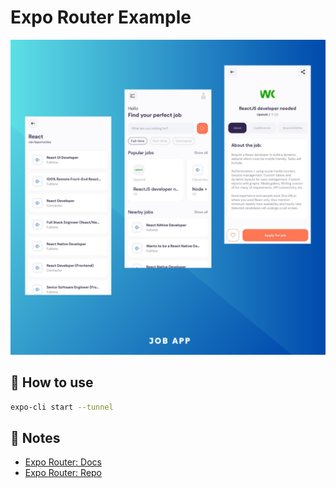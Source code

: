 # Expo Router Example

<img src='./Neon%20gradient%20mobile%20mockup%20instagram%20post%20.png'/>

## 🚀 How to use

```sh
expo-cli start --tunnel
```

## 📝 Notes

- [Expo Router: Docs](https://expo.github.io/router)
- [Expo Router: Repo](https://github.com/expo/router)
